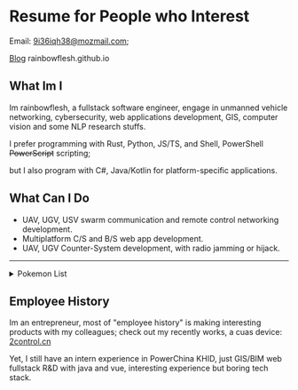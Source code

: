 # Resume for People who Interest

Email: 9i36iqh38@mozmail.com;

[Blog](rainbowflesh.github.io) rainbowflesh.github.io

## What Im I

Im rainbowflesh, a fullstack software engineer, engage in unmanned vehicle networking, cybersecurity, web applications development, GIS, computer vision and some NLP research stuffs.

I prefer programming with Rust, Python, JS/TS, and Shell, PowerShell <del>PowerScript</del> scripting;

but I also program with C#, Java/Kotlin for platform-specific applications.

## What Can I Do

- UAV, UGV, USV swarm communication and remote control networking development.
- Multiplatform C/S and B/S web app development.
- UAV, UGV Counter-System development, with radio jamming or hijack.

---

<details>
  <summary>Pokemon List</summary>
Aircrack-ng,
AirSim,
ansible,
Aurora,
bsd jail,
candle,
celery,
CleverHans,
CSharp,
CUDA,
cudnn,
cutter,
django,
dji-sdk,
docker,
<del>DreamBerd</del>,
electron,
ffmpeg,
Firmament-Autopilot,
flask,
glium,
glutin,
Golang,
GraphQL,
gtk,
gunicon,
haskell,
i18n,
Java,
JavaScript,
Kismet,
Kotlin,
LaTeX,
libp2p,
live2d,
Lua,
Magisk,
mongodb,
mraa,swr,
mysql,
ncnn,
nodejs,
Parrot Drone SDK,
pcileech,
Pinia,
Pion,
PixHawk,
podman,
postgres,
PowerShell,
Python,
qlora,
ractor,
react-native,
react,
redis,
redux,
RESTFul,
rknn,
rkyv,
Ruby on Rails,
Ruby,
Rust,
sea-orm,
sglang,
Shell,
spring,
spug,
sqlite,
SUPIR,
tauri,
TDengine,
tokio.rs,
TypeScript,
unity,
unreal engine,
VRoid,
vue,
vulkano
WaveRNN,
WebGPU,
WebRTC,
WebSocket,
Whisper,
wry,
WSA,
WSL,
YOLO,
zstd,
</details>

## Employee History

Im an entrepreneur, most of "employee history" is making interesting products with my colleagues; check out my recently works, a cuas device: [2control.cn](https://www.2control.cn/)

Yet, I still have an intern experience in PowerChina KHID, just GIS/BIM web fullstack R&D with java and vue, interesting experience but boring tech stack.
